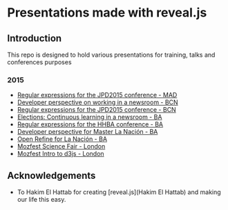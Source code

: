 Presentations made with reveal.js
=================================

## Introduction

This repo is designed to hold various presentations for training,
 talks and conferences purposes

### 2015
* [Regular expressions for the JPD2015 conference - MAD][jpd2015-1]
* [Developer perspective on working in a newsroom - BCN][jpd2015-2]
* [Regular expressions for the JPD2015 conference - BCN][jpd2015-3]
* [Elections: Continuous learning in a newsroom - BA][hhba2015-1]
* [Regular expressions for the HHBA conference - BA][hhba2015-2]
* [Developer perspective for Master La Nación - BA][masterLN2015]
* [Open Refine for La Nación - BA][LNtraining2015_1]
* [Mozfest Science Fair - London][mozfest1]
* [Mozfest Intro to d3js - London][mozfest2]


## Acknowledgements

* To Hakim El Hattab for creating [reveal.js](Hakim El Hattab) and making our life this easy. 

[jpd2015-1]: http://www.juanelosua.com/presentations/2015/20150604-jpd2015-regexp/
[jpd2015-2]: http://www.juanelosua.com/presentations/2015/20150605-jpd2015-coloquio/
[jpd2015-3]: http://www.juanelosua.com/presentations/2015/20150606-jpd2015-regexp/
[hhba2015-1]: http://www.juanelosua.com/presentations/2015/20150828-hhba2015-keynote/
[hhba2015-2]: http://www.juanelosua.com/presentations/2015/20150828-hhba2015-regexp/
[masterLN2015]: http://www.juanelosua.com/presentations/2015/20150916-masterLN-perspectiva/
[LNtraining2015_1]: http://www.juanelosua.com/presentations/2015/20150923-lanacion-refine/
[mozfest1]: http://www.juanelosua.com/presentations/2015/20151106-mozfest-sciencefair/
[mozfest2]: http://www.juanelosua.com/presentations/2015/20151107-mozfest-d3/

